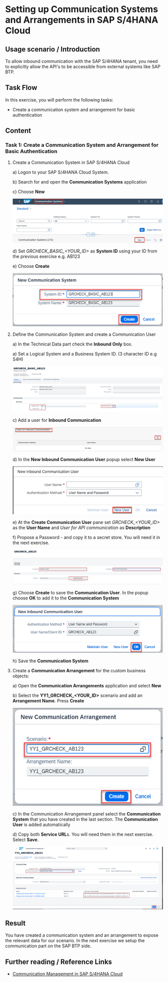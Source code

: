 # Setting up Communication Systems and Arrangements in SAP S/4HANA Cloud

## Usage scenario / Introduction 
To allow inbound communication with the SAP S/4HANA tenant, you need to explicitly allow the API's to be accessible from external systems like SAP BTP.



## Task Flow  
In this exercise, you will perform the following tasks:

* Create a communication system and arrangement for basic authentication



## Content

### Task 1: Create a Communication System and Arrangement for Basic Authentication


1.  Create a Communication System in SAP S/4HANA Cloud
    
    a) Logon to your SAP S/4HANA Cloud System.
    
    b) Search for and open the **Communication Systems** application
   
    c) Choose **New**

     ![Communication System](./img/s4c_communication_system.png)

    d) Set *GRCHECK_BASIC_\<YOUR_ID\>* as **System ID** using your ID from the previous exercise e.g. AB123

    e) Choose **Create**
    
      ![Communication System](./img/s4c_communication_system5.png)

2. Define the Communication System and create a Communication User
    
    a) In the Technical Data part check the **Inbound Only** box.

    a) Set a Logical System and a Business System ID. (3 character ID e.g S4H)

      ![Communication System](./img/s4c_communication_system_basic.png)
 
    c) Add a user for **Inbound Communication**  
     
     ![Communication System](./img/s4c_communication_system_basic3.png)

    d) In the **New Inbound Communication User** popup select **New User**     

     ![Communication System](./img/s4c_communication_user.png)
   
    e) At the **Create Communication User** pane set *GRCHECK_\<YOUR_ID\>* as the **User Name** and *User for API communication* as **Description**

    f) Propose a Password - and copy it to a secret store. You will need it in the next exercise.

      ![Communication System](./img/s4c_communication_system_basic2.png)
   
   g) Choose **Create** to save the **Communication User**. In the popup choose **OK** to add it to the **Communication System**

      ![Communication System](./img/s4c_communication_user2.png)

   h) Save the **Communication System**

3. Create a **Communication Arrangement** for the custom business objects:
      
   a) Open the **Communication Arrangements** application and select **New**

   b) Select the **YY1_GRCHECK_\<YOUR_ID\>** scenario and add an **Arrangement Name**. Press **Create**
   
      ![Communication Arrangement](./img/s4c_comm_arrangement_grcheck.png)     
   
   c) In the Communication Arrangement panel select the **Communication System** that you have created in the last section. The **Communication User** is added automatically

   d) Copy both **Service URL**s. You will need them in the next exercise. Select **Save**.

      ![Communication Arrangement](./img/s4c_comm_arrangement_setup.png)

 
## Result

You have created a communication system and an arrangement to expose the relevant data for our scenario. In the next exercise we setup the communication part on the SAP BTP side. 

## Further reading / Reference Links

- [Communication Management in SAP S/4HANA Cloud ](https://help.sap.com/docs/SAP_S4HANA_CLOUD/0f69f8fb28ac4bf48d2b57b9637e81fa/2e84a10c430645a88bdbfaaa23ac9ff7.html?locale=en-US&q=communication%20system)
